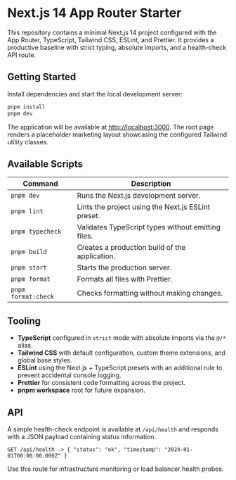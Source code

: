 # Next.js 14 App Router Starter

This repository contains a minimal Next.js 14 project configured with the App Router, TypeScript, Tailwind CSS, ESLint, and Prettier. It provides a productive baseline with strict typing, absolute imports, and a health-check API route.

## Getting Started

Install dependencies and start the local development server:

```bash
pnpm install
pnpm dev
```

The application will be available at [http://localhost:3000](http://localhost:3000). The root page renders a placeholder marketing layout showcasing the configured Tailwind utility classes.

## Available Scripts

| Command          | Description                                  |
| ---------------- | -------------------------------------------- |
| `pnpm dev`       | Runs the Next.js development server.         |
| `pnpm lint`      | Lints the project using the Next.js ESLint preset. |
| `pnpm typecheck` | Validates TypeScript types without emitting files. |
| `pnpm build`     | Creates a production build of the application. |
| `pnpm start`     | Starts the production server.                |
| `pnpm format`    | Formats all files with Prettier.             |
| `pnpm format:check` | Checks formatting without making changes. |

## Tooling

- **TypeScript** configured in `strict` mode with absolute imports via the `@/*` alias.
- **Tailwind CSS** with default configuration, custom theme extensions, and global base styles.
- **ESLint** using the Next.js + TypeScript presets with an additional rule to prevent accidental console logging.
- **Prettier** for consistent code formatting across the project.
- **pnpm workspace** root for future expansion.

## API

A simple health-check endpoint is available at `/api/health` and responds with a JSON payload containing status information.

```
GET /api/health -> { "status": "ok", "timestamp": "2024-01-01T00:00:00.000Z" }
```

Use this route for infrastructure monitoring or load balancer health probes.
